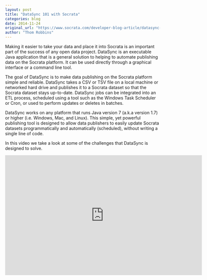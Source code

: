 ```yaml
---
layout: post
title: "DataSync 101 with Socrata"
categories: blog
date: 2014-11-24
original_url: "https://www.socrata.com/developer-blog-article/datasync-101-socrata/"
author: "Thom Robbins"
---
```


<p>Making it easier to take your data and place it into Socrata is an important part of the success of any open data project. DataSync is an executable Java application that is a general solution to helping to automate publishing data on the Socrata platform. It can be used directly through a graphical interface or a command line tool.</p>
<p>The goal of DataSync is to make data publishing on the Socrata platform simple and reliable. DataSync takes a CSV or TSV file on a local machine or networked hard drive and publishes it to a Socrata dataset so that the Socrata dataset stays up-to-date. DataSync jobs can be integrated into an ETL process, scheduled using a tool such as the Windows Task Scheduler or Cron, or used to perform updates or deletes in batches.</p>
<p>DataSync works on any platform that runs Java version 7 (a.k.a version 1.7) or higher (i.e. Windows, Mac, and Linux). This simple, yet powerful publishing tool is designed to allow data publishers to easily update Socrata datasets programmatically and automatically (scheduled), without writing a single line of code.</p>
<p>In this video we take a look at some of the challenges that DataSync is designed to solve.</p>
<p><iframe id="ytplayer" type="text/html" width="640" height="390" src="https://www.youtube.com/embed/geqHQ12LmHU?autoplay=0" frameborder="0">You must enable iFrames</iframe></p>
